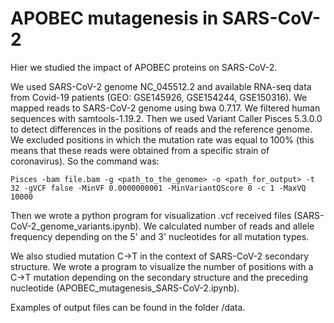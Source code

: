 # APOBEC mutagenesis in SARS-CoV-2

Hier we studied the impact of APOBEC proteins on SARS-CoV-2.

We used SARS-CoV-2 genome NC_045512.2 and available RNA-seq data from Covid-19 patients (GEO: GSE145926, GSE154244, GSE150316). We mapped reads to SARS-CoV-2 genome using bwa 0.7.17. We filtered human sequences with samtools-1.19.2. Then we used Variant Caller Pisces 5.3.0.0 to detect differences in the positions of reads and the reference genome. We excluded positions in which the mutation rate was equal to 100% (this means that these reads were obtained from a specific strain of coronavirus). So the command was:

```
Pisces -bam file.bam -g <path_to_the_genome> -o <path_for_output> -t 32 -gVCF false -MinVF 0.0000000001 -MinVariantQScore 0 -c 1 -MaxVQ 10000
```

Then we wrote a python program for visualization .vcf received files (SARS-CoV-2_genome_variants.ipynb). We calculated number of reads and allele frequency depending on the 5' and 3' nucleotides for all mutation types.

We also studied mutation C→T in the context of SARS-CoV-2 secondary structure. We wrote a program to visualize the number of positions with a C→T mutation depending on the secondary structure and the preceding nucleotide (APOBEC_mutagenesis_SARS-CoV-2.ipynb).

Examples of output files can be found in the folder /data.